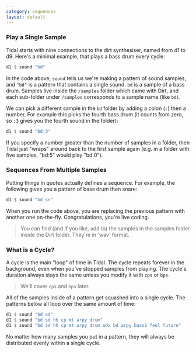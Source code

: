 ```yaml
---
category: sequences
layout: default
---
```


### Play a Single Sample

Tidal starts with nine connections to the dirt synthesiser, named from d1 to d9.
Here's a minimal example, that plays a bass drum every cycle:

```haskell
d1 $ sound "bd"
```

In the code above, `sound` tells us we're making a pattern of sound samples, and
`"bd"` is a pattern that contains a single sound. `bd` is a sample of a bass drum.
Samples live inside the `/samples` folder which came with Dirt, and
each sub-folder under `/samples` corresponds to a sample name (like `bd`).

We can pick a different sample in the `bd` folder by adding a colon (`:`) then
a number. For example this picks the fourth bass drum (it counts from zero,
so `:3` gives you the fourth sound in the folder):

```haskell
d1 $ sound "bd:3"
```

If you specify a number greater than the number of samples in a folder, then
Tidal just "wraps" around back to the first sample again (e.g. in a folder
with five samples, "bd:5" would play "bd:0").

### Sequences From Multiple Samples

Putting things in quotes actually defines a sequence. For example, the following
gives you a pattern of bass drum then snare:

```haskell
d1 $ sound "bd sn"
```

When you run the code above, you are replacing the previous pattern with another
one on-the-fly. Congratulations, you're live coding.

> You can find (and if you like, add to) the samples in the samples folder
> inside the Dirt folder. They're in 'wav' format.

### What is a Cycle?

A cycle is the main "loop" of time in Tidal. The cycle repeats forever in the
background, even when you've stopped samples from playing. The cycle's duration
always stays the same unless you modify it with `cps` or `bps`.

> We'll cover `cps` and `bps` later.

All of the samples inside of a pattern get squashed into a single cycle.
The patterns below all loop over the same amount of time:

```haskell
d1 $ sound "bd sd"
d1 $ sound "bd sd hh cp mt arpy drum"
d1 $ sound "bd sd hh cp mt arpy drum odx bd arpy bass2 feel future"
```

No matter how many samples you put in a pattern, they will always be
distributed evenly within a single cycle.
